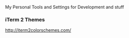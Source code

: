 My Personal Tools and Settings for Development and stuff

### iTerm 2 Themes
http://iterm2colorschemes.com/

